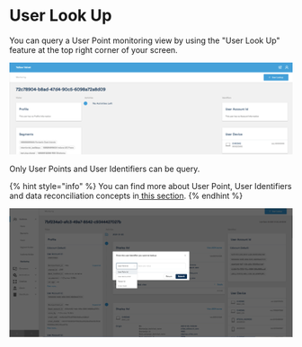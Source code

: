 # User Look Up

You can query a User Point monitoring view by using the "User Look Up" feature at the top right corner of your screen.

![](../.gitbook/assets/image%20%2835%29.png)

Only User Points and User Identifiers can be query. 

{% hint style="info" %}
You can find more about User Point, User Identifiers and data reconciliation concepts in[ this section](https://app.gitbook.com/@mediarithmics/s/developer-guide/getting-started/user-points).
{% endhint %}

![](../.gitbook/assets/image%20%2839%29.png)

